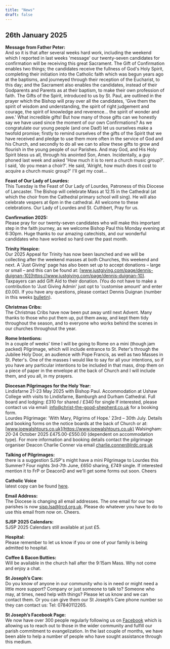 ```yaml
---
title: "News"
draft: false
---
```

## 26th January 2025

**Message from Father Peter:**  
And so it is that after several weeks hard work, including the weekend which I reported in last weeks 'message' our twenty-seven candidates for confirmation will be receiving this great Sacrament. The Gift of Confirmation enables two things; the candidates receive the fullness of God's Holy Spirit, completing their initiation into the Catholic faith which was begun years ago at the baptisms, and journeyed through their reception of the Eucharist, to this day; and the Sacrament also enables the candidates, instead of their Godparents and Parents as at their baptism, to make their own profession of faith. The Gifts of the Spirit, introduced to us by St. Paul, are outlined in the prayer which the Bishop will pray over all the candidates, 'Give them the spirit of wisdom and understanding, the spirit of right judgement and courage, the spirit of knowledge and reverence… the spirit of wonder and awe.' What incredible gifts! But how many of those gifts can we honestly say we have used since the moment of our own Confirmations? As we congratulate our young people (and one Dad!) let us ourselves make a twofold promise; firstly to remind ourselves of the gifts of the Spirit that we have received and pledge to use them more often in the service of God and his Church, and secondly to do all we can to allow these gifts to grow and flourish in the young people of our Parishes. And may God, and His Holy Spirit bless us all, through his anointed Son, Amen. Incidentally, a guy phoned last week and asked 'How much it is to rent a church music group?'. I said, 'do you mean a choir?'. He said, 'Alright, how much does it cost to acquire a church music group?' I'll get my coat…

**Feast of Our Lady of Lourdes:**  
This Tuesday is the Feast of Our Lady of Lourdes, Patroness of this Diocese of Lancaster. The Bishop will celebrate Mass at 12.15 in the Cathedral (at which the choir from the Cathedral primary school will sing). He will also celebrate vespers at 6pm in the cathedral. All welcome to these celebrations. Our Lady of Lourdes and St. Cuthbert, Pray for us.

**Confirmation 2025:**  
Please pray for our twenty-seven candidates who will make this important step in the faith journey, as we welcome Bishop Paul this Monday evening at 6:30pm. Huge thanks to our amazing catechists, and our wonderful candidates who have worked so hard over the past month.

**Trinity Hospice:**  
Our 2025 Appeal for Trinity has now been launched and we will be collecting after the weekend masses at both Churches, this weekend and next. A 'Just Giving' page has also been set up to accept donations – large or small – and this can be found at: [www.justgiving.com/page/dennis-duignan-10](https://www.justgiving.com/page/dennis-duignan-10). Taxpayers can add Gift Aid to their donation. (You do not have to make a contribution to 'Just Giving Admin' just opt to 'customise amount' and enter £0.00). If you have any questions, please contact Dennis Duignan (number in this weeks [bulletin](/bulletins)).

**Christmas Cribs:**  
The Christmas Cribs have now been put away until next Advent. Many thanks to those who put them up, put them away, and kept them tidy throughout the season, and to everyone who works behind the scenes in our churches throughout the year.

**Rome Intentions:**  
In a couple of weeks' time I will be going to Rome on a mini (though jam packed) Pilgrimage, which will include entrance to St. Peter's through the Jubilee Holy Door, an audience with Pope Francis, as well as two Masses in St. Peter's. One of the masses I would like to say for all your intentions, so if you have any particular intentions to be included in that mass, drop them on a piece of paper in the envelope at the back of Church and I will include them, and you all, in my prayers.

**Diocesan Pilgrimages for the Holy Year:**  
Lindisfarne 21-23 May 2025 with Bishop Paul. Accommodation at Ushaw College with visits to Lindisfarne, Bamburgh and Durham Cathedral. Full board and lodging: £310 for shared / £340 for single If interested, please contact us via email: [info@christ-the-good-shepherd.co.uk](mailto:info@christ-the-good-shepherd.co.uk) for a booking form.  
Lourdes Pilgrimage: 'With Mary, Pilgrims of Hope.' 23rd – 30th July. Details and booking forms on the notice boards at the back of Church or at: [www.joewalshtours.co.uk](https://www.joewalshtours.co.uk)
Walsingham: 20-24 October 2025 £475.00-£550.00 (dependent on accommodation type). For more information and booking details contact the pilgrimage organiser Deacon Charlie Conner via email [charlie.conner@lrdc.org.uk](mailto:charlie.conner@lrdc.org.uk)

**Talking of Pilgrimages:**  
there is a suggestion SJSP's might have a mini Pilgrimage to Lourdes this Summer? Four nights 3rd-7th June, £650 sharing, £749 single. If interested mention it to FrP or DeaconD and we'll get some forms out soon. Cheers

**Catholic Voice**  
latest copy can be found [here](https://issuu.com/cathcom/docs/lancaster_jan_2025).

**Email Address:**  
The Diocese is changing all email addresses. The one email for our two parishes is now [sjsp.lsa@lrcd.org.uk](mailto:sjsp.lsa@lrcd.org.uk). Please do whatever you have to do to use this email from now on. Cheers.  

**SJSP 2025 Calendars:**  
SJSP 2025 Calendars still available at just £5.  

**Hospital:**  
Please remember to let us know if you or one of your family is being admitted to hospital.

**Coffee & Bacon Butties:**  
Will be available in the church hall after the 9:15am Mass. Why not come and enjoy a chat.

**St Joseph’s Care:**  
Do you know of anyone in our community who is in need or might need a little more support? Company or just someone to talk to? Someone who may, at times, need help with things? Please let us know and we can contact them. Or you can give them our St Joseph’s Care phone number so they can contact us: Tel: 07840112265.

**St Joseph’s Facebook Page:**  
We now have over 300 people regularly following us on [Facebook](https://www.facebook.com/pages/St-Josephs-Roman-Catholic-Church-Ansdell/230000653837017) which is allowing us to reach out to those in the wider community and fulfill our parish commitment to evangelization. In the last couple of months, we have been able to help a number of people who have sought assistance through this medium.
